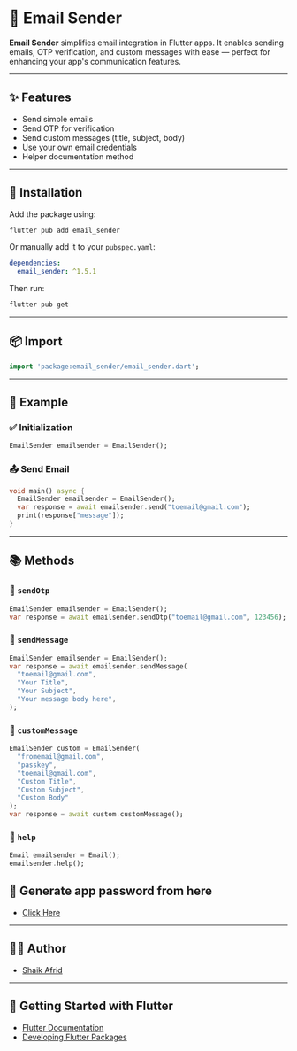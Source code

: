 # 📧 Email Sender

**Email Sender** simplifies email integration in Flutter apps. It enables sending emails, OTP verification, and custom messages with ease — perfect for enhancing your app's communication features.

---

## ✨ Features

- Send simple emails
- Send OTP for verification
- Send custom messages (title, subject, body)
- Use your own email credentials
- Helper documentation method

---

## 🚀 Installation

Add the package using:

```bash
flutter pub add email_sender
```

Or manually add it to your `pubspec.yaml`:

```yaml
dependencies:
  email_sender: ^1.5.1
```

Then run:

```bash
flutter pub get
```

---

## 📦 Import

```dart
import 'package:email_sender/email_sender.dart';
```

---

## 🧪 Example

### ✅ Initialization

```dart
EmailSender emailsender = EmailSender();
```

### 📤 Send Email

```dart
void main() async {
  EmailSender emailsender = EmailSender();
  var response = await emailsender.send("toemail@gmail.com");
  print(response["message"]);
}
```

---

## 📚 Methods

### 🔹 `sendOtp`

```dart
EmailSender emailsender = EmailSender();
var response = await emailsender.sendOtp("toemail@gmail.com", 123456);
```

### 🔹 `sendMessage`

```dart
EmailSender emailsender = EmailSender();
var response = await emailsender.sendMessage(
  "toemail@gmail.com",
  "Your Title",
  "Your Subject",
  "Your message body here",
);
```

### 🔹 `customMessage`

```dart
EmailSender custom = EmailSender(
  "fromemail@gmail.com",
  "passkey",
  "toemail@gmail.com",
  "Custom Title",
  "Custom Subject",
  "Custom Body"
);
var response = await custom.customMessage();
```

### 🔹 `help`

```dart
Email emailsender = Email();
emailsender.help();
```

## 📖 Generate app password from here

- [Click Here](https://support.google.com/accounts/answer/185833?hl=en)

---

## 👨‍💻 Author

- [Shaik Afrid](https://afriddev.vercel.app)

---

## 📖 Getting Started with Flutter

- [Flutter Documentation](https://flutter.dev/docs)
- [Developing Flutter Packages](https://flutter.dev/docs/development/packages-and-plugins/developing-packages)
